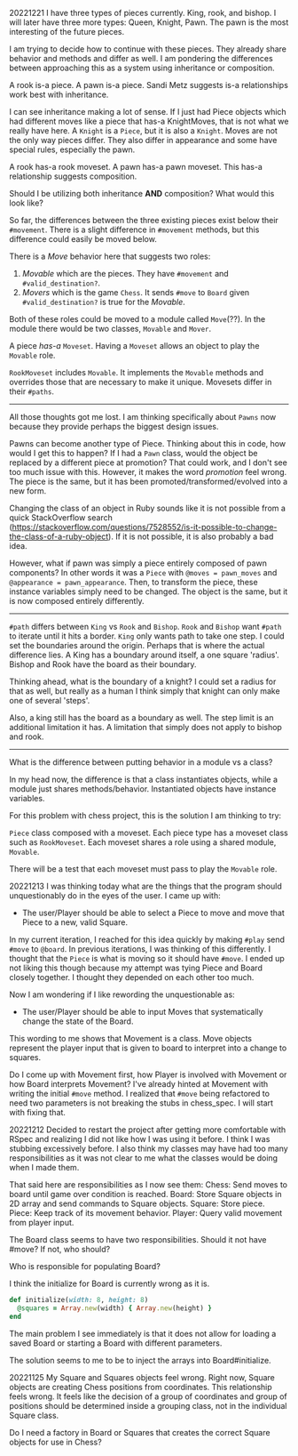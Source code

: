 20221221
  I have three types of pieces currently. King, rook, and bishop. I will later have three more types: Queen, Knight, Pawn. The pawn is the most interesting of the future pieces.

  I am trying to decide how to continue with these pieces. They already share behavior and methods and differ as well. I am pondering the differences between approaching this as a system using inheritance or composition.

  A rook is-a piece. A pawn is-a piece. Sandi Metz suggests is-a relationships work best with inheritance. 

  I can see inheritance making a lot of sense. If I just had Piece objects which had different moves like a piece that has-a KnightMoves, that is not what we really have here. A `Knight` is a `Piece`, but it is also a `Knight`. Moves are not the only way pieces differ. They also differ in appearance and some have special rules, especially the pawn.

  A rook has-a rook moveset. A pawn has-a pawn moveset. This has-a relationship suggests composition.

  Should I be utilizing both inheritance **AND** composition? What would this look like?

  So far, the differences between the three existing pieces exist below their `#movement`. There is a slight difference in `#movement` methods, but this difference could easily be moved below.

  There is a *Move* behavior here that suggests two roles:
  1. *Movable* which are the pieces. They have `#movement` and `#valid_destination?`.
  2. *Movers* which is the game `Chess`. It sends `#move` to `Board` given `#valid_destination?` is true for the *Movable*.

  Both of these roles could be moved to a module called `Move`(??). In the module there would be two classes, `Movable` and `Mover`.

  A piece *has-a* `Moveset`. Having a `Moveset` allows an object to play the `Movable` role.

  `RookMoveset` includes `Movable`. It implements the `Movable` methods and overrides those that are necessary to make it unique. Movesets differ in their `#paths`.

  ---

  All those thoughts got me lost. I am thinking specifically about `Pawns` now because they provide perhaps the biggest design issues.

  Pawns can become another type of Piece. Thinking about this in code, how would I get this to happen? If I had a `Pawn` class, would the object be replaced by a different piece at promotion? That could work, and I don't see too much issue with this. However, it makes the word *promotion* feel wrong. The piece is the same, but it has been promoted/transformed/evolved into a new form. 

  Changing the class of an object in Ruby sounds like it is not possible from a quick StackOverflow search (https://stackoverflow.com/questions/7528552/is-it-possible-to-change-the-class-of-a-ruby-object). If it is not possible, it is also probably a bad idea.

  However, what if pawn was simply a piece entirely composed of pawn components? In other words it was a `Piece` with `@moves = pawn_moves` and `@appearance = pawn_appearance`. Then, to transform the piece, these instance variables simply need to be changed. The object is the same, but it is now composed entirely differently.

  ---

  `#path` differs between `King` vs `Rook` and `Bishop`. `Rook` and `Bishop` want `#path` to iterate until it hits a border. `King` only wants path to take one step. I could set the boundaries around the origin. Perhaps that is where the actual difference lies. A King has a boundary around itself, a one square 'radius'. Bishop and Rook have the board as their boundary.

  Thinking ahead, what is the boundary of a knight? I could set a radius for that as well, but really as a human I think simply that knight can only make one of several 'steps'.

  Also, a king still has the board as a boundary as well. The step limit is an additional limitation it has. A limitation that simply does not apply to bishop and rook.

  ---

  What is the difference between putting behavior in a module vs a class?

  In my head now, the difference is that a class instantiates objects, while a module just shares methods/behavior. Instantiated objects have instance variables.

  For this problem with chess project, this is the solution I am thinking to try:

  `Piece` class composed with a moveset. Each piece type has a moveset class such as `RookMoveset`. Each moveset shares a role using a shared module, `Movable`.

  There will be a test that each moveset must pass to play the `Movable` role.

20221213
  I was thinking today what are the things that the program should unquestionably do in the eyes of the user. I came up with:
  - The user/Player should be able to select a Piece to move and move that Piece to a new, valid Square.

  In my current iteration, I reached for this idea quickly by making `#play` send `#move` to `@board`. In previous iterations, I was thinking of this differently. I thought that the `Piece` is what is moving so it should have `#move`. I ended up not liking this though because my attempt was tying Piece and Board closely together. I thought they depended on each other too much.

  Now I am wondering if I like rewording the unquestionable as:
  - The user/Player should be able to input Moves that systematically change the state of the Board.

  This wording to me shows that Movement is a class. Move objects represent the player input that is given to board to interpret into a change to squares.

  Do I come up with Movement first, how Player is involved with Movement or how Board interprets Movement? I've already hinted at Movement with writing the initial `#move` method. I realized that `#move` being refactored to need two parameters is not breaking the stubs in chess_spec. I will start with fixing that.


20221212
  Decided to restart the project after getting more comfortable with RSpec and realizing I did not like how I was using it before. I think I was stubbing excessively before. I also think my classes may have had too many responsibilities as it was not clear to me what the classes would be doing when I made them.

  That said here are responsibilities as I now see them:
  Chess: Send moves to board until game over condition is reached.
  Board: Store Square objects in 2D array and send commands to Square objects.
  Square: Store piece.
  Piece: Keep track of its movement behavior.
  Player: Query valid movement from player input.

  The Board class seems to have two responsibilities. Should it not have #move? If not, who should?

  Who is responsible for populating Board?

  I think the initialize for Board is currently wrong as it is.
  ```Ruby
  def initialize(width: 8, height: 8)
    @squares = Array.new(width) { Array.new(height) }
  end
  ```
  The main problem I see immediately is that it does not allow for loading a saved Board or starting a Board with different parameters.

  The solution seems to me to be to inject the arrays into Board#initialize.


20221125
  My Square and Squares objects feel wrong. Right now, Square objects are creating Chess positions from coordinates. This relationship feels wrong. It feels like the decision of a group of coordinates and group of positions should be determined inside a grouping class, not in the individual Square class.

  Do I need a factory in Board or Squares that creates the correct Square objects for use in Chess?

